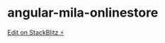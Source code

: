 # angular-mila-onlinestore

[Edit on StackBlitz ⚡️](https://stackblitz.com/edit/angular-mila-onlinestore)